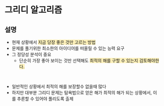 # 그리디 알고리즘

## 설명
* 현재 상황에서 <span Style='background-color: #fff0ba'>지금 당장 좋은 것만 고르는 방법</span>
* 문제를 풀기위한 최소한의 아이디어를 떠올릴 수 있는 능력 요구
* 그 정당성 분석이 중요
  * 단순히 가장 좋아 보이는 것만 선택해도 <span Style='background-color: #fff0ba'>최적의 해를 구할 수 있는지 검토해야한다.</span>

</br>

* 일반적인 상황에서 최적의 해를 보장할수 없을때 많다
* 하지만 대부분 그리디 문제는 탐욕법으로 얻은 해가 최적의 해가 되는 상황에서, 이를 추론할 수 있어야 풀리도록 출제


